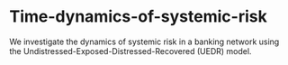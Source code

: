 # Time-dynamics-of-systemic-risk
We investigate the dynamics of systemic risk in a banking network using the Undistressed-Exposed-Distressed-Recovered (UEDR) model.
